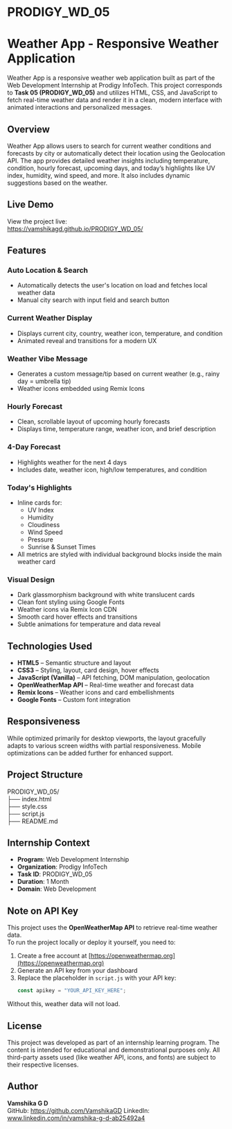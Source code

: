 # PRODIGY_WD_05
# Weather App - Responsive Weather Application

Weather App is a responsive weather web application built as part of the Web Development Internship at Prodigy InfoTech. This project corresponds to **Task 05 (PRODIGY_WD_05)** and utilizes HTML, CSS, and JavaScript to fetch real-time weather data and render it in a clean, modern interface with animated interactions and personalized messages.

## Overview

Weather App allows users to search for current weather conditions and forecasts by city or automatically detect their location using the Geolocation API. The app provides detailed weather insights including temperature, condition, hourly forecast, upcoming days, and today’s highlights like UV index, humidity, wind speed, and more. It also includes dynamic suggestions based on the weather.

## Live Demo

View the project live:  
https://vamshikagd.github.io/PRODIGY_WD_05/

## Features

### Auto Location & Search
- Automatically detects the user's location on load and fetches local weather data
- Manual city search with input field and search button

### Current Weather Display
- Displays current city, country, weather icon, temperature, and condition
- Animated reveal and transitions for a modern UX

### Weather Vibe Message
- Generates a custom message/tip based on current weather (e.g., rainy day = umbrella tip)
- Weather icons embedded using Remix Icons

### Hourly Forecast
- Clean, scrollable layout of upcoming hourly forecasts
- Displays time, temperature range, weather icon, and brief description

### 4-Day Forecast
- Highlights weather for the next 4 days
- Includes date, weather icon, high/low temperatures, and condition

### Today's Highlights
- Inline cards for:
  - UV Index
  - Humidity
  - Cloudiness
  - Wind Speed
  - Pressure
  - Sunrise & Sunset Times
- All metrics are styled with individual background blocks inside the main weather card

### Visual Design
- Dark glassmorphism background with white translucent cards
- Clean font styling using Google Fonts
- Weather icons via Remix Icon CDN
- Smooth card hover effects and transitions
- Subtle animations for temperature and data reveal

## Technologies Used

- **HTML5** – Semantic structure and layout  
- **CSS3** – Styling, layout, card design, hover effects  
- **JavaScript (Vanilla)** – API fetching, DOM manipulation, geolocation  
- **OpenWeatherMap API** – Real-time weather and forecast data  
- **Remix Icons** – Weather icons and card embellishments  
- **Google Fonts** – Custom font integration

## Responsiveness

While optimized primarily for desktop viewports, the layout gracefully adapts to various screen widths with partial responsiveness. Mobile optimizations can be added further for enhanced support.

## Project Structure

PRODIGY_WD_05/  
├── index.html  
├── style.css  
├── script.js  
├── README.md

## Internship Context

- **Program**: Web Development Internship  
- **Organization**: Prodigy InfoTech  
- **Task ID**: PRODIGY_WD_05
- **Duration**: 1 Month  
- **Domain**: Web Development

## Note on API Key

This project uses the **OpenWeatherMap API** to retrieve real-time weather data.  
To run the project locally or deploy it yourself, you need to:

1. Create a free account at [https://openweathermap.org](https://openweathermap.org)  
2. Generate an API key from your dashboard  
3. Replace the placeholder in `script.js` with your API key:
   ```javascript
   const apikey = "YOUR_API_KEY_HERE";
   ```

Without this, weather data will not load.

## License

This project was developed as part of an internship learning program. The content is intended for educational and demonstrational purposes only. All third-party assets used (like weather API, icons, and fonts) are subject to their respective licenses.

## Author

**Vamshika G D**  
GitHub: https://github.com/VamshikaGD
LinkedIn: www.linkedin.com/in/vamshika-g-d-ab25492a4
